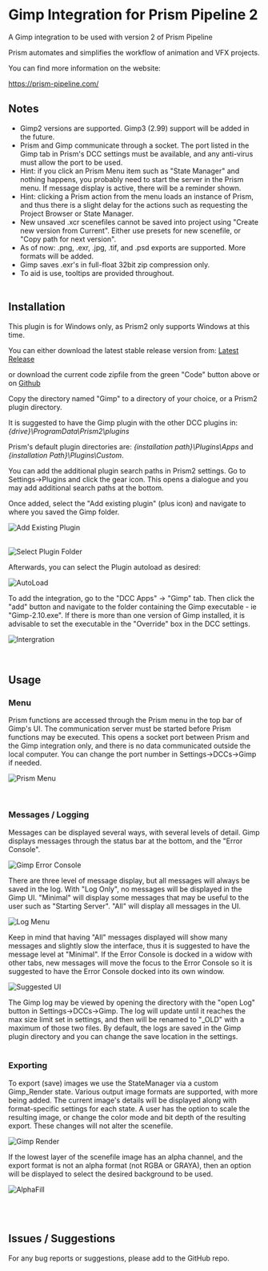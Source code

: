 # **Gimp Integration for Prism Pipeline 2**
A Gimp integration to be used with version 2 of Prism Pipeline 

Prism automates and simplifies the workflow of animation and VFX projects.

You can find more information on the website:

https://prism-pipeline.com/


## **Notes**

- Gimp2 versions are supported.  Gimp3 (2.99) support will be added in the future.
- Prism and Gimp communicate through a socket.  The port listed in the Gimp tab in Prism's DCC settings must be available, and any anti-virus must allow the port to be used.
- Hint: if you click an Prism Menu item such as "State Manager" and nothing happens, you probably need to start the server in the Prism menu. If message display is active, there will be a reminder shown.
- Hint: clicking a Prism action from the menu loads an instance of Prism, and thus there is a slight delay for the actions such as requesting the Project Browser or State Manager.
- New unsaved .xcr scenefiles cannot be saved into project using "Create new version from Current".  Either use presets for new scenefile, or "Copy path for next version".
- As of now: .png, .exr, .jpg, .tif, and .psd exports are supported.  More formats will be added.
- Gimp saves .exr's in full-float 32bit zip compression only.  
- To aid is use, tooltips are provided throughout.
<br/><br/>

## **Installation**

This plugin is for Windows only, as Prism2 only supports Windows at this time.

You can either download the latest stable release version from: [Latest Release](https://github.com/AltaArts/Gimp_Integration--Prism-Plugin/releases/latest)

or download the current code zipfile from the green "Code" button above or on [Github](https://github.com/AltaArts/Gimp_Integration--Prism-Plugin)

Copy the directory named "Gimp" to a directory of your choice, or a Prism2 plugin directory.

It is suggested to have the Gimp plugin with the other DCC plugins in: *{drive}\ProgramData\Prism2\plugins*

Prism's default plugin directories are: *{installation path}\Plugins\Apps* and *{installation Path}\Plugins\Custom*.

You can add the additional plugin search paths in Prism2 settings.  Go to Settings->Plugins and click the gear icon.  This opens a dialogue and you may add additional search paths at the bottom.

Once added, select the "Add existing plugin" (plus icon) and navigate to where you saved the Gimp folder.

![Add Existing Plugin](https://github.com/AltaArts/Gimp_Integration--Prism-Plugin/assets/86539171/d86e3b34-d172-4cd8-b238-147ff6a25106)<br/><br/>

![Select Plugin Folder](https://github.com/AltaArts/Gimp_Integration--Prism-Plugin/assets/86539171/31ad18bf-4658-4da2-ad65-3c5500a7b284)

Afterwards, you can select the Plugin autoload as desired:

![AutoLoad](https://github.com/AltaArts/Gimp_Integration--Prism-Plugin/assets/86539171/1f0295c3-709d-4937-88fb-3d63d43d779c)

To add the integration, go to the "DCC Apps" -> "Gimp" tab.  Then click the "add" button and navigate to the folder containing the Gimp executable - ie "Gimp-2.10.exe".  If there is more than one version of Gimp installed, it is advisable to set the executable in the "Override" box in the DCC settings.

![Intergration](https://github.com/AltaArts/Gimp_Integration--Prism-Plugin/assets/86539171/41923782-3672-430e-93b8-7c405daa7856)

<br/>

## **Usage**

### **Menu**
Prism functions are accessed through the Prism menu in the top bar of Gimp's UI.  The communication server must be started before Prism functions may be executed.  This opens a socket port between Prism and the Gimp integration only, and there is no data communicated outside the local computer.  You can change the port number in Settings->DCCs->Gimp if needed.

![Prism Menu](https://github.com/AltaArts/Gimp_Integration--Prism-Plugin/assets/86539171/46afa882-72d0-4153-b7bf-ae9cac63ebfc)

<br/>

### **Messages / Logging**

Messages can be displayed several ways, with several levels of detail.  Gimp displays messages through the status bar at the bottom, and the "Error Console".

![Gimp Error Console](https://github.com/AltaArts/Gimp_Integration--Prism-Plugin/assets/86539171/67df98e5-ae36-4a11-a60d-dbd3bbfdb3c5)

There are three level of message display, but all messages will always be saved in the log.  With "Log Only", no messages will be displayed in the Gimp UI.  "Minimal" will display some messages that may be useful to the user such as "Starting Server".  "All" will display all messages in the UI. 

![Log Menu](https://github.com/AltaArts/Gimp_Integration--Prism-Plugin/assets/86539171/f0de1aef-72b2-4b4c-bc5f-495414f321a6)

Keep in mind that having "All" messages displayed will show many messages and slightly slow the interface, thus it is suggested to have the message level at "Minimal".  If the Error Console is docked in a widow with other tabs, new messages will move the focus to the Error Console so it is suggested to have the Error Console docked into its own window.

![Suggested UI](https://github.com/AltaArts/Gimp_Integration--Prism-Plugin/assets/86539171/30882315-8770-4f04-a863-afea2f504e82)



The Gimp log may be viewed by opening the directory with the "open Log" button in Settings->DCCs->Gimp.  The log will update until it reaches the max size limit set in settings, and then will be renamed to "_OLD" with a maximum of those two files.  By default, the logs are saved in the Gimp plugin directory and you can change the save location in the settings.
<br/><br/>

### **Exporting**

To export (save) images we use the StateManager via a custom Gimp_Render state.  Various output image formats are supported, with more being added.  The current image's details will be displayed along with format-specific settings for each state.  A user has the option to scale the resulting image, or change the color mode and bit depth of the resulting export.  These changes will not alter the scenefile.

![Gimp Render](https://github.com/AltaArts/Gimp_Integration--Prism-Plugin/assets/86539171/5d989db8-205d-4484-b5e6-d64528bad250)

If the lowest layer of the scenefile image has an alpha channel, and the export format is not an alpha format (not RGBA or GRAYA), then an option will be displayed to select the desired background to be used.

![AlphaFill](https://github.com/AltaArts/Gimp_Integration--Prism-Plugin/assets/86539171/fe812ace-7ff5-4862-9915-b5a6ef12ed3e)

<br/><br/>

## **Issues / Suggestions**

For any bug reports or suggestions, please add to the GitHub repo.
